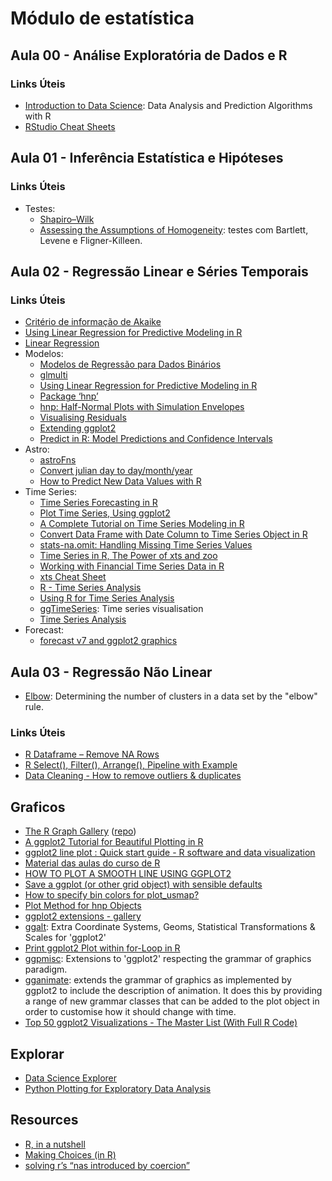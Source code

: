 # Módulo de estatística 

## Aula 00 - Análise Exploratória de Dados e R

### Links Úteis

- [Introduction to Data Science](https://rafalab.github.io/dsbook/): Data Analysis and Prediction Algorithms with R
- [RStudio Cheat Sheets](https://github.com/rstudio/cheatsheets)

## Aula 01 - Inferência Estatística e Hipóteses

### Links Úteis

- Testes:
    - [Shapiro–Wilk](https://www.ufrgs.br/wiki-r/index.php?title=Teste_de_normalidade_-_Shapiro–Wilk)
    - [Assessing the Assumptions of Homogeneity](https://afit-r.github.io/assumptions_homogeneity#visualization): testes com Bartlett, Levene e Fligner-Killeen. 

## Aula 02 - Regressão Linear e Séries Temporais

### Links Úteis

- [Critério de informação de Akaike](https://pt.wikipedia.org/wiki/Critério_de_informação_de_Akaike)
- [Using Linear Regression for Predictive Modeling in R](https://www.dataquest.io/blog/statistical-learning-for-predictive-modeling-r/)
- [Linear Regression](http://r-statistics.co/Linear-Regression.html)
- Modelos:
    - [Modelos de Regressão para Dados Binários](https://docs.ufpr.br/~taconeli/CE22518/Vinheta2.html#5_análise_do_modelo_ajustado_selecionado)
    - [glmulti](https://www.jstatsoft.org/article/view/v034i12/v34i12.pdf)
    - [Using Linear Regression for Predictive Modeling in R](https://www.dataquest.io/blog/statistical-learning-for-predictive-modeling-r/)
    - [Package ‘hnp’](https://cran.r-project.org/web/packages/hnp/hnp.pdf)
    - [hnp: Half-Normal Plots with Simulation Envelopes](https://rdrr.io/cran/hnp/man/hnp.html)
    - [Visualising Residuals](https://drsimonj.svbtle.com/visualising-residuals)
    - [Extending ggplot2](https://cran.r-project.org/web/packages/ggplot2/vignettes/extending-ggplot2.html)
    - [Predict in R: Model Predictions and Confidence Intervals](http://www.sthda.com/english/articles/40-regression-analysis/166-predict-in-r-model-predictions-and-confidence-intervals/)
- Astro:
    - [astroFns](https://cran.r-project.org/web/packages/astroFns/astroFns.pdf)
    - [Convert julian day to day/month/year](https://stackoverflow.com/questions/17947983/convert-julian-day-to-day-month-year)
    - [How to Predict New Data Values with R](https://www.dummies.com/programming/r/how-to-predict-new-data-values-with-r/)
- Time Series:
    - [Time Series Forecasting in R](https://towardsdatascience.com/a-guide-to-forecasting-in-r-6b0c9638c261)
    - [Plot Time Series, Using ggplot2](https://www.tsbox.help/reference/ts_ggplot.html)
    - [A Complete Tutorial on Time Series Modeling in R](https://www.analyticsvidhya.com/blog/2015/12/complete-tutorial-time-series-modeling/)
    - [Convert Data Frame with Date Column to Time Series Object in R](https://statisticsglobe.com/convert-data-frame-with-date-column-to-time-series-object-in-r)
    - [stats-na.omit: Handling Missing Time Series Values](https://rdrr.io/cran/timeSeries/man/stats-na.omit.html)
    - [Time Series in R, The Power of xts and zoo](https://ugoproto.github.io/ugo_r_doc/time_series_in_r_the_power_of_xts_and_zoo/)
    - [Working with Financial Time Series Data in R](https://faculty.washington.edu/ezivot/econ424/Working%20with%20Time%20Series%20Data%20in%20R.pdf)
    - [xts Cheat Sheet](https://s3.amazonaws.com/assets.datacamp.com/blog_assets/xts_Cheat_Sheet_R.pdf)
    - [R - Time Series Analysis](https://www.tutorialspoint.com/r/r_time_series_analysis.htm)
    - [Using R for Time Series Analysis](https://a-little-book-of-r-for-time-series.readthedocs.io/en/latest/src/timeseries.html)
    - [ggTimeSeries](https://github.com/AtherEnergy/ggTimeSeries): Time series visualisation
    - [Time Series Analysis](http://r-statistics.co/Time-Series-Analysis-With-R.html)
- Forecast:
    - [forecast v7 and ggplot2 graphics](https://robjhyndman.com/hyndsight/forecast7-ggplot2/)

## Aula 03 - Regressão Não Linear

- [Elbow](https://www.rdocumentation.org/packages/GMD/versions/0.3.3/topics/elbow): Determining the number of clusters in a data set by the "elbow" rule.

### Links Úteis

- [R Dataframe – Remove NA Rows](https://www.tutorialkart.com/r-tutorial/r-dataframe-remove-na-rows/)
- [R Select(), Filter(), Arrange(), Pipeline with Example](https://www.guru99.com/r-select-filter-arrange.html)
- [Data Cleaning - How to remove outliers & duplicates](http://qsel.columbia.edu/formhub.R/demo/RemoveOutliers.html)

## Graficos 

- [The R Graph Gallery](https://www.r-graph-gallery.com/index.html) ([repo](https://github.com/holtzy/R-graph-gallery))
- [A ggplot2 Tutorial for Beautiful Plotting in R](https://cedricscherer.netlify.app/2019/08/05/a-ggplot2-tutorial-for-beautiful-plotting-in-r/#colors)
- [ggplot2 line plot : Quick start guide - R software and data visualization](http://www.sthda.com/english/wiki/ggplot2-line-plot-quick-start-guide-r-software-and-data-visualization)
- [Material das aulas do curso de R](http://curso-r.github.io)
- [HOW TO PLOT A SMOOTH LINE USING GGPLOT2](https://www.datanovia.com/en/blog/how-to-plot-a-smooth-line-using-ggplot2/)
- [Save a ggplot (or other grid object) with sensible defaults](https://ggplot2.tidyverse.org/reference/ggsave.html)
- [How to specify bin colors for plot_usmap?](https://stackoverflow.com/questions/62603444/how-to-specify-bin-colors-for-plot-usmap)
- [Plot Method for hnp Objects](http://finzi.psych.upenn.edu/library/hnp/html/plot.hnp.html)
- [ggplot2 extensions - gallery](https://exts.ggplot2.tidyverse.org/gallery/)
- [ggalt](https://github.com/hrbrmstr/ggalt): Extra Coordinate Systems, Geoms, Statistical Transformations & Scales for 'ggplot2'
- [Print ggplot2 Plot within for-Loop in R ](https://statisticsglobe.com/print-ggplot2-plot-within-for-loop-in-r)
- [ggpmisc](https://cran.r-project.org/web/packages/ggpmisc/ggpmisc.pdf): Extensions to 'ggplot2' respecting the grammar of graphics paradigm.
- [gganimate](https://gganimate.com): extends the grammar of graphics as implemented by ggplot2 to include the description of animation. It does this by providing a range of new grammar classes that can be added to the plot object in order to customise how it should change with time.
- [Top 50 ggplot2 Visualizations - The Master List (With Full R Code)](http://r-statistics.co/Top50-Ggplot2-Visualizations-MasterList-R-Code.html#Time%20Series%20Plot%20From%20a%20Time%20Series%20Object)

## Explorar

- [Data Science Explorer](https://cloud.blobcity.com/#/ps/explore)
- [Python Plotting for Exploratory Data Analysis](https://pythonplot.com/#scatter-with-regression)

## Resources

- [R, in a nutshell](http://guianaplants.stir.ac.uk/seminar/resources/R_in_a_Nutshell_Second_Edition.pdf)
- [Making Choices (in R)](https://swcarpentry.github.io/r-novice-inflammation/04-cond/index.html)
- [solving r’s “nas introduced by coercion”](https://www.roelpeters.be/solving-rs-nas-introduced-by-coercion/)

